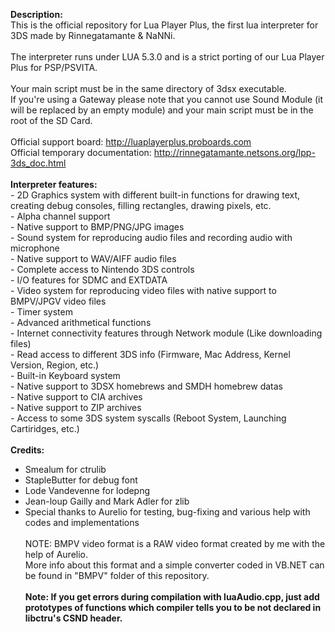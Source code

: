<b>Description:</b><br>
This is the official repository for Lua Player Plus, the first lua interpreter for 3DS made by Rinnegatamante & NaNNi.
<br><br>
The interpreter runs under LUA 5.3.0 and is a strict porting of our Lua Player Plus for PSP/PSVITA.
<br><br>
Your main script must be in the same directory of 3dsx executable.<br>
If you're using a Gateway please note that you cannot use Sound Module (it will be replaced by an empty module) and your main script must be in the root of the SD Card.
<br><br>
Official support board: http://luaplayerplus.proboards.com<br>
Official temporary documentation: http://rinnegatamante.netsons.org/lpp-3ds_doc.html
<br><br>
<b>Interpreter features:</b>
<br>- 2D Graphics system with different built-in functions for drawing text, creating debug consoles, filling rectangles, drawing pixels, etc.
<br>- Alpha channel support
<br>- Native support to BMP/PNG/JPG images
<br>- Sound system for reproducing audio files and recording audio with microphone
<br>- Native support to WAV/AIFF audio files
<br>- Complete access to Nintendo 3DS controls
<br>- I/O features for SDMC and EXTDATA
<br>- Video system for reproducing video files with native support to BMPV/JPGV video files
<br>- Timer system
<br>- Advanced arithmetical functions
<br>- Internet connectivity features through Network module (Like downloading files)
<br>- Read access to different 3DS info (Firmware, Mac Address, Kernel Version, Region, etc.)
<br>- Built-in Keyboard system
<br>- Native support to 3DSX homebrews and SMDH homebrew datas
<br>- Native support to CIA archives
<br>- Native support to ZIP archives
<br>- Access to some 3DS system syscalls (Reboot System, Launching Cartiridges, etc.)
<br><br>
<b>Credits:</b><br>
- Smealum for ctrulib<br>
- StapleButter for debug font<br>
- Lode Vandevenne for lodepng<br>
- Jean-loup Gailly and Mark Adler for zlib<br>
- Special thanks to Aurelio for testing, bug-fixing and various help with codes and implementations
<br><br>
NOTE: BMPV video format is a RAW video format created by me with the help of Aurelio.<br>
More info about this format and a simple converter coded in VB.NET can be found in "BMPV" folder of this repository.<br><br>
<b>Note: If you get errors during compilation with luaAudio.cpp, just add prototypes of functions which compiler tells you to be not declared in libctru's CSND header.</b>
